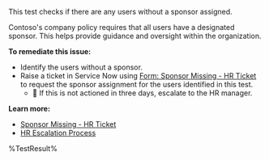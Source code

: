 This test checks if there are any users without a sponsor assigned.

Contoso's company policy requires that all users have a designated sponsor. This helps provide guidance and oversight within the organization.

**To remediate this issue:**

- Identify the users without a sponsor.
- Raise a ticket in Service Now using [Form: Sponsor Missing - HR Ticket](https://contoso.service-now.com/sponsormissing) to request the sponsor assignment for the users identified in this test.
  - 🔺 If this is not actioned in three days, escalate to the HR manager.

**Learn more:**

- [Sponsor Missing - HR Ticket](https://contoso.service-now.com/sponsormissing)
- [HR Escalation Process](https://contoso.service-now.com/hrescalation)

<!--- Results --->
%TestResult%